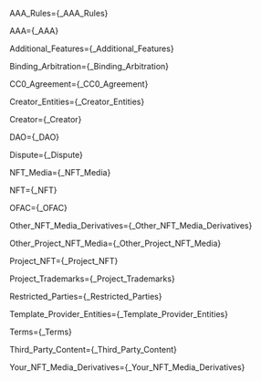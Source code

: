 AAA_Rules={_AAA_Rules}

AAA={_AAA}

Additional_Features={_Additional_Features}

Binding_Arbitration={_Binding_Arbitration}

CC0_Agreement={_CC0_Agreement}

Creator_Entities={_Creator_Entities}

Creator={_Creator}

DAO={_DAO}

Dispute={_Dispute}

NFT_Media={_NFT_Media}

NFT={_NFT}

OFAC={_OFAC}

Other_NFT_Media_Derivatives={_Other_NFT_Media_Derivatives}

Other_Project_NFT_Media={_Other_Project_NFT_Media}

Project_NFT={_Project_NFT}

Project_Trademarks={_Project_Trademarks}

Restricted_Parties={_Restricted_Parties}

Template_Provider_Entities={_Template_Provider_Entities}

Terms={_Terms}

Third_Party_Content={_Third_Party_Content}

Your_NFT_Media_Derivatives={_Your_NFT_Media_Derivatives}

